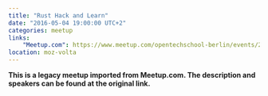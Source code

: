 ```yaml
---
title: "Rust Hack and Learn"
date: "2016-05-04 19:00:00 UTC+2"
categories: meetup 
links:
    "Meetup.com": https://www.meetup.com/opentechschool-berlin/events/230041339/
location: moz-volta
---
```


<strong>This is a legacy meetup imported from Meetup.com. The description and speakers can be found at the original link.</strong>